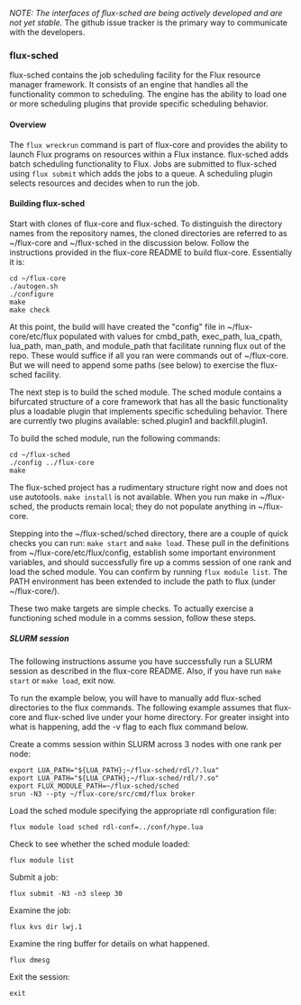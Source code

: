*NOTE: The interfaces of flux-sched are being actively developed and
are not yet stable.* The github issue tracker is the primary way to
communicate with the developers.

### flux-sched

flux-sched contains the job scheduling facility for the Flux resource
manager framework.  It consists of an engine that handles all the
functionality common to scheduling.  The engine has the ability to
load one or more scheduling plugins that provide specific scheduling
behavior.

#### Overview

The `flux wreckrun` command is part of flux-core and provides the
ability to launch Flux programs on resources within a Flux instance.
flux-sched adds batch scheduling functionality to Flux.  Jobs are
submitted to flux-sched using `flux submit` which adds the jobs to a
queue.  A scheduling plugin selects resources and decides when to run
the job.

#### Building flux-sched

Start with clones of flux-core and flux-sched.  To distinguish the
directory names from the repository names, the cloned directories are
referred to as ~/flux-core and ~/flux-sched in the discussion below.
Follow the instructions provided in the flux-core README to build
flux-core.  Essentially it is:

```
cd ~/flux-core
./autogen.sh
./configure
make
make check
```

At this point, the build will have created the "config" file in
~/flux-core/etc/flux populated with values for cmbd_path, exec_path,
lua_cpath, lua_path, man_path, and module_path that facilitate running
flux out of the repo.  These would suffice if all you ran were
commands out of ~/flux-core.  But we will need to append some paths
(see below) to exercise the flux-sched facility.

The next step is to build the sched module.  The sched module contains
a bifurcated structure of a core framework that has all the basic
functionality plus a loadable plugin that implements specific
scheduling behavior.  There are currently two plugins available:
sched.plugin1 and backfill.plugin1.

To build the sched module, run the following commands:

```
cd ~/flux-sched
./config ../flux-core
make
```

The flux-sched project has a rudimentary structure right now and does
not use autotools.  `make install` is not available.  When you run
make in ~/flux-sched, the products remain local; they do not populate
anything in ~/flux-core.

Stepping into the ~/flux-sched/sched directory, there are a couple of
quick checks you can run: `make start` and `make load`.  These pull in
the definitions from ~/flux-core/etc/flux/config, establish some
important environment variables, and should successfully fire up a
comms session of one rank and load the sched module.  You can confirm
by running `flux module list`.  The PATH environment has been extended
to include the path to flux (under ~/flux-core/).

These two make targets are simple checks.  To actually exercise a
functioning sched module in a comms session, follow these steps.

##### SLURM session

The following instructions assume you have successfully run a SLURM
session as described in the flux-core README.  Also, if you have run
`make start` or `make load`, exit now.

To run the example below, you will have to manually add flux-sched
directories to the flux commands.  The following example assumes that
flux-core and flux-sched live under your home directory.  For greater
insight into what is happening, add the -v flag to each flux command
below.

Create a comms session within SLURM across 3 nodes with one rank per
node:
```
export LUA_PATH="${LUA_PATH};~/flux-sched/rdl/?.lua"
export LUA_PATH="${LUA_CPATH};~/flux-sched/rdl/?.so"
export FLUX_MODULE_PATH=~/flux-sched/sched
srun -N3 --pty ~/flux-core/src/cmd/flux broker
```

Load the sched module specifying the appropriate rdl configuration
file:
```
flux module load sched rdl-conf=../conf/hype.lua
```

Check to see whether the sched module loaded:
```
flux module list
```

Submit a job:
```
flux submit -N3 -n3 sleep 30
```

Examine the job:
```
flux kvs dir lwj.1
```

Examine the ring buffer for details on what happened.
```
flux dmesg
```

Exit the session:
```
exit
```
